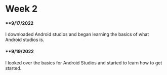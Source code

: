 # Week 2

#### **9/17/2022
I downloaded Android studios and began learning the basics of what Android studios is. 

#### **9/19/2022
I looked over the basics for Android Studios and started to learn how to get started. 